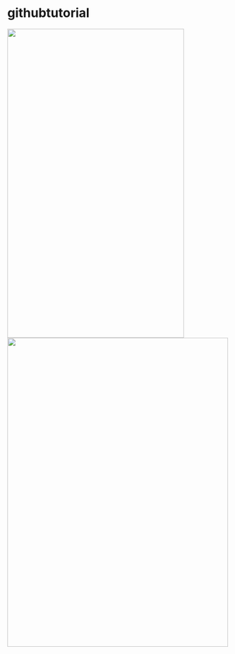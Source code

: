 # githubtutorial

<img src="https://user-images.githubusercontent.com/54366663/94993413-7b89aa00-05ae-11eb-8fdb-a12aa1e65885.jpeg" height="700" width="400">    <img src="https://user-images.githubusercontent.com/54366663/94993413-7b89aa00-05ae-11eb-8fdb-a12aa1e65885.jpeg" height="700" width="500" >

